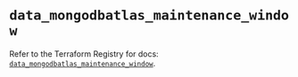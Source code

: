 # `data_mongodbatlas_maintenance_window`

Refer to the Terraform Registry for docs: [`data_mongodbatlas_maintenance_window`](https://registry.terraform.io/providers/mongodb/mongodbatlas/1.30.0/docs/data-sources/maintenance_window).
